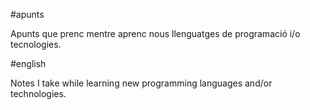 #apunts

Apunts que prenc mentre aprenc nous llenguatges de programació i/o tecnologies.

#english

Notes I take while learning new programming languages and/or technologies.
